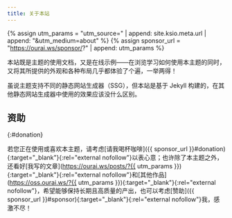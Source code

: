 ```yaml
---
title: 关于本站
---
```


{% assign utm_params = "utm_source=" | append: site.ksio.meta.url | append: "&utm_medium=about" %}
{% assign sponsor_url = "https://ourai.ws/sponsor/?" | append: utm_params %}

本站既是主题的使用文档，又是在线示例——在浏览学习如何使用本主题的同时，又将其所提供的外观和各种布局几乎都体验了个遍，一举两得！

虽说主题支持不同的静态网站生成器（SSG），但本站是基于 Jekyll 构建的，在其他静态网站生成器中使用的效果应该没什么区别。

## 资助
{:#donation}

若您正在使用或喜欢本主题，请考虑[请我喝杯咖啡]({{ sponsor_url }}#donation){:target="_blank"}{:rel="external nofollow"}以表心意；也许除了本主题之外，还看好[我写的文章](https://ourai.ws/posts/?{{ utm_params }}){:target="_blank"}{:rel="external nofollow"}和[其他作品](https://oss.ourai.ws/?{{ utm_params }}){:target="_blank"}{:rel="external nofollow"}，希望能够保持长期且高质量的产出，也可以考虑[赞助]({{ sponsor_url }}#sponsor){:target="_blank"}{:rel="external nofollow"}我，感激不尽！
